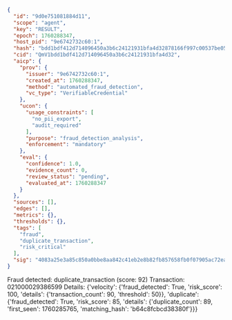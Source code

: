 ```json
{
  "id": "9d0e751081884d11",
  "scope": "agent",
  "key": "RESULT",
  "epoch": 1760288347,
  "host_pid": "9e6742732c60:1",
  "hash": "bdd1bdf412d714096450a3b6c24121931bfa4d32878166f997c00537be05971a",
  "cid": "QmV1bdd1bdf412d714096450a3b6c24121931bfa4d32",
  "aicp": {
    "prov": {
      "issuer": "9e6742732c60:1",
      "created_at": 1760288347,
      "method": "automated_fraud_detection",
      "vc_type": "VerifiableCredential"
    },
    "ucon": {
      "usage_constraints": [
        "no_pii_export",
        "audit_required"
      ],
      "purpose": "fraud_detection_analysis",
      "enforcement": "mandatory"
    },
    "eval": {
      "confidence": 1.0,
      "evidence_count": 0,
      "review_status": "pending",
      "evaluated_at": 1760288347
    }
  },
  "sources": [],
  "edges": [],
  "metrics": {},
  "thresholds": {},
  "tags": [
    "fraud",
    "duplicate_transaction",
    "risk_critical"
  ],
  "sig": "4083a25e3a85c850a0bbe8aa842c41eb2e8b82fb857658fb0f07905ac72ea35b"
}
```

Fraud detected: duplicate_transaction (score: 92)
Transaction: 021000029386599
Details: {'velocity': {'fraud_detected': True, 'risk_score': 100, 'details': {'transaction_count': 90, 'threshold': 50}}, 'duplicate': {'fraud_detected': True, 'risk_score': 85, 'details': {'duplicate_count': 89, 'first_seen': 1760285765, 'matching_hash': 'b64c8fcbcd38380f'}}}